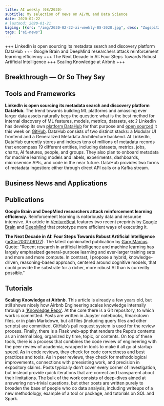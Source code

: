 ```yaml
---
title: AI weekly (08/2020)
subtitle: My selection of news on AI/ML and Data Science
date: 2020-02-22
# lastmod: 2020-01-21
bigimg: [{src: "/img/2020-02-22-ai-weekly-08-2020.jpg", desc: "Zugspitze (2019)"}]
tags: ["ai-news"]
---
```


+++ LinkedIn is open sourcing its metadata search and discovery platform DataHub +++ Google Brain and DeepMind researchers attack reinforcement learning efficiency +++ The Next Decade in AI: Four Steps Towards Robust Artificial Intelligence +++ Scaling Knowledge at Airbnb +++
 
<!--more-->


## Breakthrough &mdash; Or So They Say

 
 


## Tools and Frameworks

**LinkedIn is open sourcing its metadata search and discovery platform DataHub**. The trend towards building ML platforms and amassing ever larger data assets naturally begs the question: what is the best method for internal discovery of ML features, models, metrics, datasets, etc.? LinkedIn has develop its own [platform DataHub](https://engineering.linkedin.com/blog/2019/data-hub) for that purpose and [open sourced](https://engineering.linkedin.com/blog/2019/data-hub) it this week on [GitHub](https://github.com/linkedin/datahub). DataHub consists of two distinct stacks: a Modular UI frontend and a Generalized Metadata Architecture backend. At LinkedIn, DataHub currently stores and indexes tens of millions of metadata records that encompass 19 different entities, including datasets, metrics, jobs, charts, AI features, people, and groups. They also plan to onboard metadata for machine learning models and labels, experiments, dashboards, microservice APIs, and code in the near future.  DataHub provides two forms of metadata ingestion: either through direct API calls or a Kafka stream.


## Business News and Applications

 



## Publications
 
**Google Brain and DeepMind researchers attack reinforcement learning efficiency.** Reinforcement learning is notoriously data and resource intensive. An article in [VentureBeat](https://venturebeat.com/2020/02/18/google-brain-deepmind-reinforcement-learning-efficiency/) features two recent preprints by [Google Brain](https://arxiv.org/pdf/2002.05229.pdf) and [DeepMind](https://arxiv.org/pdf/2002.06038.pdf) that prototype more efficient ways of executing it.

**The Next Decade in AI: Four Steps Towards Robust Artificial Intelligence** ([arXiv:2002.06177](https://arxiv.org/abs/2002.06177)). The latest opinionated publication by [Gary Marcus](http://garymarcus.com/). Quote: "Recent research in artificial intelligence and machine learning has largely emphasized general-purpose learning and ever-larger training sets and more and more compute. In contrast, I propose a hybrid, knowledge-driven, reasoning-based approach, centered around cognitive models, that could provide the substrate for a richer,
more robust AI than is currently possible."



## Tutorials

**Scaling Knowledge at Airbnb.** This article is already a few years old, but still shows nicely how Airbnb Engineering scales knowledge internally through a ['Knowledge Repo'](https://medium.com/airbnb-engineering/scaling-knowledge-at-airbnb-875d73eff091#.1msebtoxt). At the core there is a Git repository, to which work is committed. Posts are written in Jupyter notebooks, Rmarkdown files, or in plain Markdown, but all files (including query files and other scripts) are committed. GitHub’s pull request system is used for the review process. Finally, there is a Flask web-app that renders the Repo’s contents as an internal blog, organized by time, topic, or contents. On top of these tools, there is a process that combines the code review of engineering with the peer review of academia, wrapped in tools to make it all go at startup speed. As in code reviews, they check for code correctness and best practices and tools. As in peer reviews, they check for methodological improvements, connections with preexisting work, and precision in expository claims. Posts typically don’t cover every corner of investigation, but instead provide quick iterations that are correct and transparent about their limitations. The bulk of the work consists of deep-dives aimed at answering non-trivial questions, but other posts are written purely to broaden the base of people who do data analysis, including writeups of a new methodology, example of a tool or package, and tutorials on SQL and Spark. 

